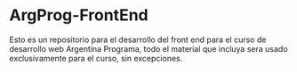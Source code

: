 # ArgProg-FrontEnd

Esto es un repositorio para el desarrollo del front end para el curso de desarrollo web Argentina Programa, todo el material que incluya sera usado exclusivamente para el curso, sin excepciones.
